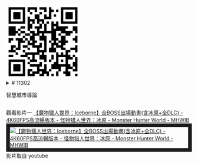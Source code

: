 <img src="exported_qrcode_image_600.png" width="200" height="200">

<details>
<summary>
# 11302
  
智慧城市導論
</summary>
|項次 | 項目 |內容 |
|---:|------|------|
|1 | 圖片 | <img src="33523.jpg" width="100" Height="100" />
|2 |姓名 |曾俊宏 |
|3 | 職稱 | 引擎技師 |
|3 | 任職公司 | 合同興 |
</details>

觀看影片一
<a href="https://www.youtube.com/watch?v=Ir4tPD86rFA" target="_blank">【魔物獵人世界：Iceborne】全BOSS出場動畫(含冰原+全DLC) - 4K60FPS高流暢版本 - 怪物猎人世界：冰原 - Monster Hunter World - MHWIB</a>
<br>
<a href="https://www.youtube.com/watch?v=Ir4tPD86rFA" target="_blank"><img src="http://img.youtube.com/vi/Ir4tPD86rFA/0.jpg" 
alt="【魔物獵人世界：Iceborne】全BOSS出場動畫(含冰原+全DLC) - 4K60FPS高流暢版本 - 怪物猎人世界：冰原 - Monster Hunter World - MHWIB" width="800" height="500" border="10" /></a>
<br>影片取自 youtube
